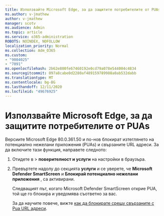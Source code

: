 ```yaml
---
title: Използвайте Microsoft Edge, за да защитите потребителите от PUAs
ms.author: v-jmathew
author: v-jmathew
manager: scotv
ms.audience: Admin
ms.topic: article
ms.service: o365-administration
ROBOTS: NOINDEX, NOFOLLOW
localization_priority: Normal
ms.collection: Adm_O365
ms.custom:
- "9004025"
- "7091"
ms.openlocfilehash: 2b62e800fe67460192e0cd79a078e544004c4834
ms.sourcegitcommit: 097a8cabe0d2280af489159789988a0ab532dabb
ms.translationtype: MT
ms.contentlocale: bg-BG
ms.lasthandoff: 12/11/2020
ms.locfileid: "49676925"
---
```

# <a name="use-microsoft-edge-to-protect-users-against-puas"></a>Използвайте Microsoft Edge, за да защитите потребителите от PUAs

Версиите Microsoft Edge 80.0.361.50 и по-нов блокират изтеглянето на потенциално нежелани приложения (PUAs) и свързаните URL адреси. За да включите тази функция, направете следното:

1. Отидете в   >  **поверителност и услуги** на настройки в браузъра.

2. Превъртете надолу до секцията **услуги** и се уверете, че **Microsoft Defender SmartScreen** и **Блокирай потенциално нежелани приложения** , са активирани.

    Следващият път, когато Microsoft Defender SmartScreen открие PUA, той ще го блокира и уведомява съответно за вас.

    За да научите повече, вижте [как да блокирате срещу свързаните с Pua URL адреси](https://go.microsoft.com/fwlink/?linkid=2133024).

